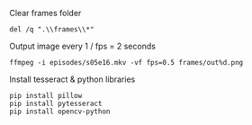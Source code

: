 Clear frames folder

```
del /q ".\\frames\\*"
```

Output image every 1 / fps = 2 seconds

```
ffmpeg -i episodes/s05e16.mkv -vf fps=0.5 frames/out%d.png
```

Install tesseract & python libraries

```
pip install pillow
pip install pytesseract
pip install opencv-python
```
